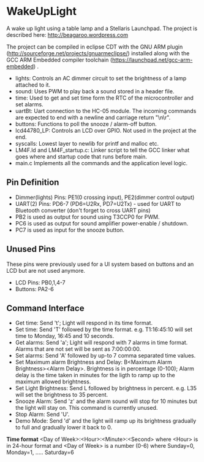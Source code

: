 WakeUpLight
===========
A wake up light using a table lamp and a Stellaris Launchpad.
The project is described here: http://beagaroo.wordpress.com

The project can be compiled in eclipse CDT with the  GNU ARM plugin (http://sourceforge.net/projects/gnuarmeclipse/) installed along with the GCC ARM Embedded compiler toolchain (https://launchpad.net/gcc-arm-embedded) . 

- lights: Controls an AC dimmer circuit to set the brightness of a lamp attached to it.
- sound: Uses PWM to play back a sound stored in a header file.
- time: Used to get and set time form the RTC of the microcontroller and set alarms.
- uartBt: Uart connection to the HC-05 module. The incoming commands are expected to end with a newline and carriage return "\n\r".
- buttons: Functions to poll the snooze / alarm-off button.
- lcd44780_LP: Controls an LCD over GPIO. Not used in the project at the end.
- syscalls: Lowest layer to newlib for printf and malloc etc.
- LM4F.ld and LM4F_startup.c: Linker script to tell the GCC linker what goes where and startup code that runs before main.
- main.c Implements all the commands and the application level logic.

Pin Definition
--------------
- Dimmer(lights) Pins: PE1(0 crossing input), PE2(dimmer control output)
- UART(2) Pins: PD6-7 (PD6=U2Rx, PD7=U2Tx) - used for UART to Bluetooth converter (don't forget to cross UART pins)
- PB2 is used as output for sound using T3CCP0 for PWM.
- PC6 is used as output for sound amplifier power-enable / shutdown.
- PC7 is used as input for the snooze button.

Unused Pins
-----------
These pins were previously used for a UI system based on buttons and an LCD but are not used anymore.
- LCD Pins: PB0,1,4-7
- Buttons: PA2-6

Command Interface
-----------------
- Get time: Send 't'; Light will respond in its time format.
- Set time: Send 'T' followed by the time format. e.g. T1:16:45:10 will set time to Monday, 16:45 and 10 seconds.
- Get alarms: Send 'a'; Light will respond with 7 alarms in time format. Alarms that are not set will be sent as 7:00:00:00. 
- Set alarms: Send 'A' followed by up-to 7 comma separated time values.
- Set Maximum alarm Brightness and Delay: B\<Maximum Alarm Brightness\>\<Alarm Delay\>. Brightness is in percentage (0-100); Alarm delay is the time taken in minutes for the ligth to ramp up to the maximum allowed brightness.
- Set Light Brightness: Send L followed by brightness in percent. e.g. L35 will set the brightness to 35 percent.
- Snooze Alarm: Send 'z' and the alarm sound will stop for 10 minutes but the light will stay on. This command is currently unused.
- Stop Alarm: Send 'U'.
- Demo Mode: Send 'd' and the light will ramp up its brightness gradually to full and gradually lower it back to 0.

**Time format**
\<Day of Week\>:\<Hour\>:\<Minute\>:\<Second\> where \<Hour\> is in 24-hour format and \<Day of Week\> is a number (0-6) where Sunday=0, Monday=1, ..... Saturday=6




